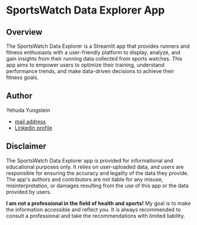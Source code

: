# SportsWatch Data Explorer App
## Overview
The SportsWatch Data Explorer is a Streamlit app that provides runners and fitness enthusiasts with a user-friendly platform to display, analyze, and gain insights from their running data collected from sports watches. 
This app aims to empower users to optimize their training, understand performance trends, and make data-driven decisions to achieve their fitness goals.

## Author
Yehuda Yungstein

- [mail address](yehudayu@gmail.com)
- [Linkedin profile](https://www.linkedin.com/in/yehuda-yungstein/)

## Disclaimer
The SportsWatch Data Explorer app is provided for informational and educational purposes only. It relies on user-uploaded data, and users are responsible for ensuring the accuracy and legality of the data they provide. The app's authors and contributors are not liable for any misuse, misinterpretation, or damages resulting from the use of this app or the data provided by users.

**I am not a professional in the field of health and sports!** My goal is to make the information accessible and reflect you. It is always recommended to consult a professional and take the recommendations with limited liability.
